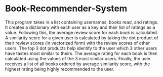 # Book-Recommender-System

This program takes in a list containing usernames, books read, and ratings.
It creates a dictionary with each user as a key and their list of ratings as a value.
Following this, the average review score for each book is calculated.
A similarity score for a given user is calculated by taking the dot product of their review scores (in vectorized form) with the review scores of other users. The top 3 dot products help identify to the user which 3 other users have tastes most similar to theirs. 
The average rating for each book is then calculated using the values of the 3 most similar users.
Finally, the user receives a list of all books ordered by average similarity score, with the highest rating being highly recommended to the user.
